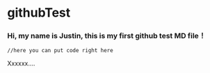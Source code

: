 # githubTest

### Hi, my name is Justin, this is my first github test MD file！

```
//here you can put code right here

```

Xxxxxx....
